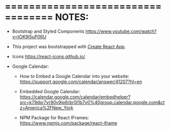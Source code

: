 ==================================
NOTES:
==================================

- Bootstrap and Styled Components https://www.youtube.com/watch?v=tOK9l5uP06U

- This project was bootstrapped with [Create React App](https://github.com/facebook/create-react-app).

- Icons https://react-icons.github.io/

- Google Calendar:
  - How to Embed a Google Calendar into your website: https://support.google.com/calendar/answer/41207?hl=en

  - Embedded Google Calendar: https://calendar.google.com/calendar/embedhelper?src=k79dsr7vr90v9ip6rbr0l1b7v0%40group.calendar.google.com&ctz=America%2FNew_York

  - NPM Package for React IFrames: https://www.npmjs.com/package/react-iframe

